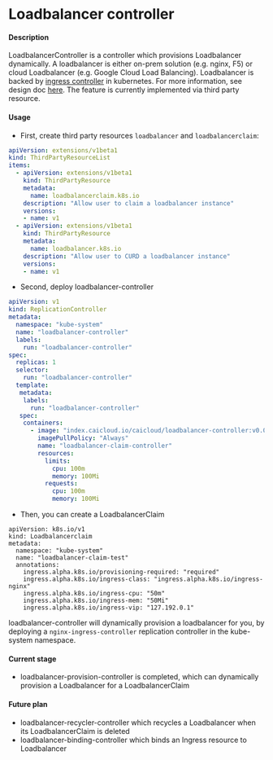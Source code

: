# Loadbalancer controller

#### Description

LoadbalancerController is a controller which provisions Loadbalancer dynamically.
A loadbalancer is either on-prem solution (e.g. nginx, F5) or cloud Loadbalancer (e.g.
Google Cloud Load Balancing). Loadbalancer is backed by [ingress controller](https://github.com/kubernetes/ingress)
in kubernetes. For more information, see design doc [here](https://github.com/kubernetes/community/pull/275).
The feature is currently implemented via third party resource.

#### Usage

* First, create third party resources `loadbalancer` and `loadbalancerclaim`:

```yaml
apiVersion: extensions/v1beta1
kind: ThirdPartyResourceList
items:
  - apiVersion: extensions/v1beta1
    kind: ThirdPartyResource
    metadata:
      name: loadbalancerclaim.k8s.io
    description: "Allow user to claim a loadbalancer instance"
    versions:
    - name: v1
  - apiVersion: extensions/v1beta1
    kind: ThirdPartyResource
    metadata:
      name: loadbalancer.k8s.io
    description: "Allow user to CURD a loadbalancer instance"
    versions:
    - name: v1
```

* Second, deploy loadbalancer-controller

```yaml
apiVersion: v1
kind: ReplicationController
metadata:
  namespace: "kube-system"
  name: "loadbalancer-controller"
  labels:
    run: "loadbalancer-controller"
spec:
  replicas: 1
  selector:
    run: "loadbalancer-controller"
  template:
   metadata:
    labels:
      run: "loadbalancer-controller"
   spec:
    containers:
      - image: "index.caicloud.io/caicloud/loadbalancer-controller:v0.0.1"
        imagePullPolicy: "Always"
        name: "loadbalancer-claim-controller"
        resources:
          limits:
            cpu: 100m
            memory: 100Mi
          requests:
            cpu: 100m
            memory: 100Mi
```

* Then, you can create a LoadbalancerClaim

```
apiVersion: k8s.io/v1
kind: Loadbalancerclaim
metadata:
  namespace: "kube-system"
  name: "loadbalancer-claim-test"
  annotations:
    ingress.alpha.k8s.io/provisioning-required: "required"
    ingress.alpha.k8s.io/ingress-class: "ingress.alpha.k8s.io/ingress-nginx"
    ingress.alpha.k8s.io/ingress-cpu: "50m"
    ingress.alpha.k8s.io/ingress-mem: "50Mi"
    ingress.alpha.k8s.io/ingress-vip: "127.192.0.1"
```

loadbalancer-controller will dynamically provision a loadbalancer for you, by deploying a
`nginx-ingress-controller` replication controller in the kube-system namespace.

#### Current stage

* loadbalancer-provision-controller is completed, which can dynamically provision a Loadbalancer for a LoadbalancerClaim

#### Future plan

* loadbalancer-recycler-controller which recycles a Loadbalancer when its LoadbalancerClaim is deleted
* loadbalancer-binding-controller which binds an Ingress resource to Loadbalancer
